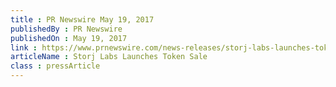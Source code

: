 ```yaml
---
title : PR Newswire May 19, 2017
publishedBy : PR Newswire
publishedOn : May 19, 2017
link : https://www.prnewswire.com/news-releases/storj-labs-launches-token-sale-300460329.html
articleName : Storj Labs Launches Token Sale
class : pressArticle
---
```

